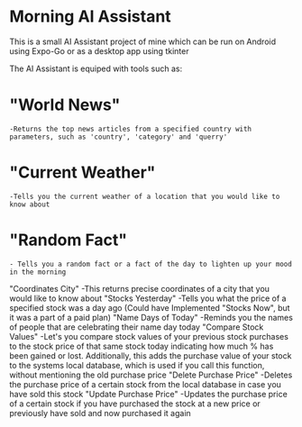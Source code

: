 # Morning AI Assistant
This is a small AI Assistant project of mine which can be run on Android using Expo-Go or as a desktop app using tkinter

The AI Assistant is equiped with tools such as:
  # "World News"
    -Returns the top news articles from a specified country with parameters, such as 'country', 'category' and 'querry'
  # "Current Weather"
    -Tells you the current weather of a location that you would like to know about
  # "Random Fact"
    - Tells you a random fact or a fact of the day to lighten up your mood in the morning
  "Coordinates City"
    -This returns precise coordinates of a city that you would like to know about
  "Stocks Yesterday"
    -Tells you what the price of a specified stock was a day ago (Could have Implemented "Stocks Now", but it was a part of a paid plan)
  "Name Days of Today"
    -Reminds you the names of people that are celebrating their name day today
  "Compare Stock Values"
    -Let's you compare stock values of your previous stock purchases to the stock price of that same stock today indicating how much % has been gained or lost. Additionally, this adds the purchase value of your stock to the systems local database, which is used if you call this function, without mentioning the old purchase price
  "Delete Purchase Price"
    -Deletes the purchase price of a certain stock from the local database in case you have sold this stock
  "Update Purchase Price"
    -Updates the purchase price of a certain stock if you have purchased the stock at a new price or previously have sold and now purchased it again
